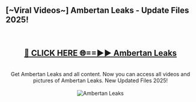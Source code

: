 <h2>[~Viral Videos~] Ambertan Leaks - Update Files 2025!</h2>
<br>
<div align="center">
<h2><a href="https://betterlinks.top/A2PfLJ" rel="nofollow">🔴 CLICK HERE 🌐==►► Ambertan Leaks</a></h2>
<br>
Get Ambertan Leaks and all content. Now you can access all videos and pictures of Ambertan Leaks. New Updated Files 2025!
<br>
<br>
<a href="https://betterlinks.top/A2PfLJ" rel="nofollow" data-target="animated-image.originalLink"><img src="https://i.ibb.co.com/WyWwxjT/player-gif2.gif" alt="Ambertan Leaks" style="max-width: 100%; display: inline-block;" data-target="animated-image.originalImage"></a>
</div>
<br>
